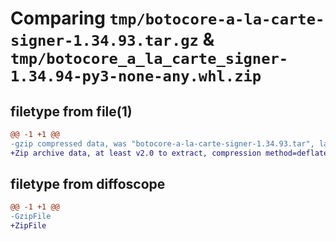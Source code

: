 # Comparing `tmp/botocore-a-la-carte-signer-1.34.93.tar.gz` & `tmp/botocore_a_la_carte_signer-1.34.94-py3-none-any.whl.zip`

## filetype from file(1)

```diff
@@ -1 +1 @@
-gzip compressed data, was "botocore-a-la-carte-signer-1.34.93.tar", last modified: Sat Apr 27 01:01:11 2024, max compression
+Zip archive data, at least v2.0 to extract, compression method=deflate
```

## filetype from diffoscope

```diff
@@ -1 +1 @@
-GzipFile
+ZipFile
```

